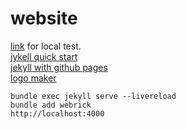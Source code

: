 # website

[link](http://localhost:4000) for local test.  
[jykell quick start](https://jekyllrb.com/docs/)  
[jekyll with github pages](https://docs.github.com/ja/pages/setting-up-a-github-pages-site-with-jekyll/creating-a-github-pages-site-with-jekyll)  
[logo maker](https://logo.com/)

```
bundle exec jekyll serve --livereload
bundle add webrick
http://localhost:4000
```


